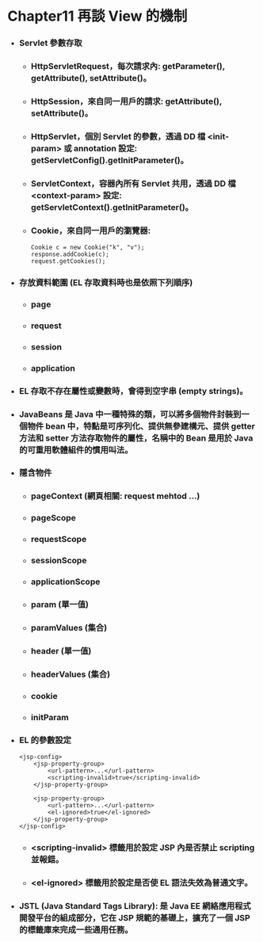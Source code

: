 Chapter11 再談 View 的機制
=====
* ### Servlet 參數存取
    * ### HttpServletRequest，每次請求內: getParameter(), getAttribute(), setAttribute()。
    * ### HttpSession，來自同一用戶的請求: getAttribute(), setAttribute()。
    * ### HttpServlet，個別 Servlet 的參數，透過 DD 檔 \<init-param\> 或 annotation 設定: getServletConfig().getInitParameter()。
    * ### ServletContext，容器內所有 Servlet 共用，透過 DD 檔 \<context-param\> 設定: getServletContext().getInitParameter()。
    * ### Cookie，來自同一用戶的瀏覽器:
        ```
        Cookie c = new Cookie("k", "v");
        response.addCookie(c);
        request.getCookies();
        ```
* ### 存放資料範圍 (EL 存取資料時也是依照下列順序)
    * ### page
    * ### request
    * ### session
    * ### application
* ### EL 存取不存在屬性或變數時，會得到空字串 (empty strings)。
* ### JavaBeans 是 Java 中一種特殊的類，可以將多個物件封裝到一個物件 bean 中，特點是可序列化、提供無參建構元、提供 getter 方法和 setter 方法存取物件的屬性，名稱中的 Bean 是用於 Java 的可重用軟體組件的慣用叫法。
* ### 隱含物件
    * ### pageContext (網頁相關: request mehtod ...)
    * ### pageScope
    * ### requestScope
    * ### sessionScope
    * ### applicationScope
    * ### param (單一值)
    * ### paramValues (集合)
    * ### header (單一值)
    * ### headerValues (集合)
    * ### cookie
    * ### initParam
* ### EL 的參數設定
    ```
    <jsp-config>
        <jsp-property-group>
            <url-pattern>...</url-pattern>
            <scripting-invalid>true</scripting-invalid>
        </jsp-property-group>

        <jsp-property-group>
            <url-pattern>...</url-pattern>
            <el-ignored>true</el-ignored>
        </jsp-property-group>
    </jsp-config>
    ```
    * ### \<scripting-invalid\> 標籤用於設定 JSP 內是否禁止 scripting 並報錯。
    * ### \<el-ignored\> 標籤用於設定是否使 EL 語法失效為普通文字。
* ### JSTL (Java Standard Tags Library): 是 Java EE 網絡應用程式開發平台的組成部分，它在 JSP 規範的基礎上，擴充了一個 JSP 的標籤庫來完成一些通用任務。
<br />
